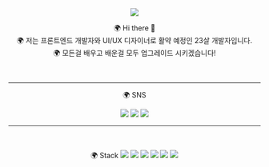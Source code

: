 <div align=center>
<img src="https://capsule-render.vercel.app/api?type=wave&color=auto&height=300&section=header&text=UBBA%20WORLD&fontSize=90" />


🌍 Hi there 👋 <br>
🌍 저는 프론트엔드 개발자와 UI/UX 디자이너로 활약 예정인 23살 개발자입니다. <br>
🌍 모든걸 배우고 배운걸 모두 업그레이드 시키겠습니다!<br>

<br>
  <hr>
🌍 SNS

 <a href="#" target="_blank"><img src="https://img.shields.io/badge/GitHub-0B2C4A?style=flat-square&logo=actigraph&logoColor=white"/></a>
  <a href="#" target="_blank"><img src="https://img.shields.io/badge/Blog-68BC71?style=flat-square&logo=aboutdotme&logoColor=white"/></a>
  <a href="#" target="_blank"><img src="https://img.shields.io/badge/insect8366@gmail.com-31A8FF?style=flat-square&logo=gmail&logoColor=white"/></a>

  <hr>
  <br><br>
  🌍 Stack
  <a href="#" target="_blank"><img src="https://img.shields.io/badge/HTML-E34F26?style=flat-square&logo=html5&logoColor=white"/></a>
  <a href="#" target="_blank"><img src="https://img.shields.io/badge/CSS-1572B6?style=flat-square&logo=css3&logoColor=white"/></a>
  <a href="#" target="_blank"><img src="https://img.shields.io/badge/JAVA SCRIPT-F7DF1E?style=flat-square&logo=javascript&logoColor=white"/></a>
  <a href="#" target="_blank"><img src="https://img.shields.io/badge/React-61DAFB?style=flat-square&logo=react&logoColor=white"/></a>
  <a href="#" target="_blank"><img src="https://img.shields.io/badge/TYPE SCRIPT-3178C6?style=flat-square&logo=typescript&logoColor=white"/></a>
  <a href="#" target="_blank"><img src="https://img.shields.io/badge/FIGMA-F24E1E?style=flat-square&logo=figma&logoColor=white"/></a>
  
 </div>
